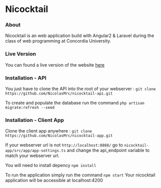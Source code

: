 # Nicocktail


### About

Nicocktail is an web application build with Angular2 & Laravel during the class of web programming at Concordia University.

### Live Version

You can found a live version of the website [here](https://nicocktail.nicolasmercier.io)

### Installation - API

You just have to clone the API into the root of your webserver :
`git clone https://github.com/NicolasMrc/nicocktail-api.git`

To create and populate the database run the command `php artisan migrate:refresh --seed`

### Installation - Client App

Clone the client app anywhere :
`git clone https://github.com/NicolasMrc/nicocktail-app.git`

If your webserver url is not `http://localhost:8888/` go to `nicocktail-app/src/app/app-settings.ts` and change the api_endpoint variable to match your webserver url.

You will need to install depency `npm install`

To run the application simply run the command `npm start`
Your nicocktail application will be accessible at localhost:4200


